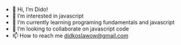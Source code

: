 - 👋 Hi, I’m Dido!
- 👀 I’m interested in javascript
- 🌱 I’m currently learning programing fundamentals and javascript
- 💞️ I’m looking to collaborate on javascript code
- 📫 How to reach me didkoslawow@gmail.com

<!---
didkoslawow/didkoslawow is a ✨ special ✨ repository because its `README.md` (this file) appears on your GitHub profile.
You can click the Preview link to take a look at your changes.
--->

